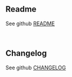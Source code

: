  

## Readme

See
github [README](https://github.com/jenkinsci/badge-plugin/blob/master/README.md)

 

## Changelog

See
github [CHANGELOG](https://github.com/jenkinsci/badge-plugin/blob/master/CHANGELOG.md)
